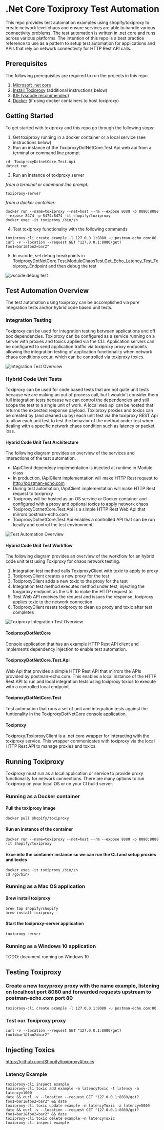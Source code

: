 # .Net Core Toxiproxy Test Automation
This repo provides test automation examples using shopify/toxiproxy to create network level chaos and ensure services are able to handle various connectivity problems. The test automation is written in .net core and runs across various platforms. The intention of this repo is a best practice reference to use as a pattern to setup test automation for applications and APIs that rely on network connectivity for HTTP Rest API calls.

## Prerequisites
The following prerequisites are required to run the projects in this repo.

1. [Microsoft .net core](https://dotnet.microsoft.com/download)
2. [Install Toxiproxy](https://github.com/Shopify/toxiproxy#1-installing-toxiproxy) (additional instructions below)
3. [IDE (vscode recommended)](https://code.visualstudio.com/download)
4. [Docker](https://www.docker.com/get-started) (if using docker containers to host toxiproxy)

## Getting Started
To get started with toxiproxy and this repo go through the following steps:

1. Get toxiproxy running in a docker container or a local service (see instructions below)
2. Run an instance of the ToxiproxyDotNetCore.Test.Api web api from a terminal or command line prompt

```
cd  ToxiproxyDotnetCore.Test.Api
dotnet run
```

3. Run an instance of toxiproxy server

*from a terminal or command line prompt:*
```
toxiproxy-server
```

*from a docker container:*
```
docker run --name=toxiproxy --net=host --rm --expose 8080 -p 8080:8080 --expose 8474 -p 8474:8474 -it shopify/toxiproxy
docker exec -it toxiproxy /bin/sh
```

4. Test toxiproxy functionality with the following commands

```
toxiproxy-cli create example -l 127.0.0.1:8080 -u postman-echo.com:80
curl -v --location --request GET "127.0.0.1:8080/get?foo1=bar1&foo2=bar2"
```

5. In vscode, set debug breakpoints in ToxiproxyDotNetCore.Test.ModuleChaosTest.Get_Echo_Latency_Test_Toxiproxy_Endpoint and then debug the test

![vscode debug test](vscode-debug-test.png)

## Test Automation Overview
The test automation using toxiproxy can be accomplished via pure integration tests and/or hybrid code based unit tests.

### Integration Testing
Toxiproxy can be used for integration testing between applications and off box dependencies. Toxiproxy can be configured as a service running on a server with proxies and toxics applied via the CLI. Application servers can be configured to send application traffic via toxiproxy proxy endpoints allowing the integration testing of application functionality when network chaos conditions occur, which can be controlled via toxiproxy toxics.

![Integration Test Overview](integration-test-overview.png)

### Hybrid Code Unit Tests
Toxiproxy can be used for code based tests that are not quite unit tests because we are making an out of process call, but I wouldn't consider them full integration tests because we can control the dependencies and still scope the test to a single unit of work. A local web api can be hosted that returns the expected response payload. Toxiproxy proxies and toxics can be created by (and cleaned up by) each unit test via the toxiproxy REST Api to allow each unit test to test the behavior of the method under test when dealing with a specific network chaos condition such as latency or packet loss.

#### Hybrid Code Unit Test Architecture
The following diagram provides an overview of the services and interactions of the test automation.

- IApiClient dependecy implementation is injected at runtime in Module class
- In production, IApiClient implementation will make HTTP Rest request to http://postman-echo.com
- During test automation, IApiClient implementation will make HTTP Rest request to toxiproxy
- Toxiproxy will be hosted as an OS service or Docker container and configured with a proxy and optional toxics to apply network chaos
- ToxiproxyDotnetCore.Test.Api is a simple HTTP Rest Web Api that mirrors postman-echo.com
- ToxiproxyDotnetCore.Test.Api enables a controlled API that can be run locally and control the test environment

![Test Automation Overview](test-automation-architecture.png)

#### Hybrid Code Unit Test Workflow
The following diagram provides an overview of the workflow for an hybrid code unit test using Toxiproxy for chaos network testing.

1. Integration test method calls ToxiproxyClient with toxic to apply to proxy
2. ToxiproxyClient creates a new proxy for the test
3. ToxiproxyClient adds a new toxic to the proxy for the test
4. Integration test method executes method under test, injecting the toxyproxy endpoint as the URI to make the HTTP request to
5. Test Web API receives the request and issues the response, toxiproxy applies toxic to the network connection
6. ToxiproxyClient resets toxiproxy to clean up proxy and toxic after test completes

![Toxiproxy Integration Test Overview](toxiproxy-integration-test-overview.png)

#### ToxiproxyDotNetCore
Console application that has an example HTTP Rest API client and implements dependency injection to enable test automation.

#### ToxiproxyDotNetCore.Test.Api
Web Api that provides a simple HTTP Rest API that mirrors the APIs provided by postman-echo.com. This enables a local instance of the HTTP Rest API to run and local integration tests using toxiproxy toxics to execute with a controlled local endpoint.

#### ToxiproxyDotNetCore.Test
Test automation that runs a set of unit and integration tests against the funtionality in the ToxiproxyDotNetCore console application.

#### Toxiproxy
Toxiproxy.ToxiproxyClient is a .net core wrapper for interacting with the toxiproxy service. This wrapper communicates with toxiproxy via the local HTTP Rest API to manage proxies and toxics.

## Running Toxiproxy
Toxiproxy must run as a local application or service to provide proxy functionality for network connections. There are many options to run Toxiproxy on your local OS or on your CI build server.

### Running as a Docker container

#### Pull the toxiproxy image
```
docker pull shopify/toxiproxy
```

#### Run an instance of the container
```
docker run --name=toxiproxy --net=host --rm --expose 8080 -p 8080:8080 -it shopify/toxiproxy
```

#### Exce into the container instance so we can run the CLI and setup proxies and toxics 
```
docker exec -it toxiproxy /bin/sh
cd /go/bin/
```

### Running as a Mac OS application

#### Brew install toxiproxy
```
brew tap shopify/shopify
brew install toxiproxy
```

#### Start the toxiproxy-server application
```
toxiproxy-server
```

### Running as a Windows 10 application
TODO: document running on Windows 10

## Testing Toxiproxy

### Create a new toxyproxy proxy with the name example, listening on localhost port 8080 and forwarded requests upstream to postman-echo.com port 80
```
toxiproxy-cli create example -l 127.0.0.1:8080 -u postman-echo.com:80
```

### Test our Toxiproxy proxy
```
curl -v --location --request GET "127.0.0.1:8080/get?foo1=bar1&foo2=bar2"
```

## Injecting Toxics

https://github.com/Shopify/toxiproxy#toxics


### Latency Example

```
toxiproxy-cli inspect example
toxiproxy-cli toxic add example -n latencyToxic -t latency -a latency=1000
date && curl -v --location --request GET "127.0.0.1:8080/get?foo1=bar1&foo2=bar2" && date
toxiproxy-cli toxic update example -n latencyToxic -a latency=5000
date && curl -v --location --request GET "127.0.0.1:8080/get?foo1=bar1&foo2=bar2" && date
toxiproxy-cli toxic delete example -n latencyToxic
toxiproxy-cli inspect example
```